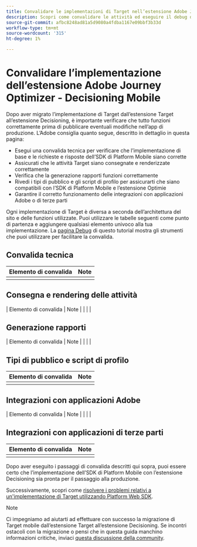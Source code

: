 ```yaml
---
title: Convalidare le implementazioni di Target nell’estensione Adobe Journey Optimizer - Decisioning Mobile
description: Scopri come convalidare le attività ed eseguire il debug di un’implementazione di Adobe Target utilizzando l’estensione Adobe Journey Optimizer - Decisioning Mobile.
source-git-commit: afbc8248ad81a5d9080a4fdba1167e09bbf3b33d
workflow-type: tm+mt
source-wordcount: '315'
ht-degree: 1%

---
```


# Convalidare l’implementazione dell’estensione Adobe Journey Optimizer - Decisioning Mobile

Dopo aver migrato l’implementazione di Target dall’estensione Target all’estensione Decisioning, è importante verificare che tutto funzioni correttamente prima di pubblicare eventuali modifiche nell’app di produzione. L’Adobe consiglia quanto segue, descritto in dettaglio in questa pagina:

* Esegui una convalida tecnica per verificare che l’implementazione di base e le richieste e risposte dell’SDK di Platform Mobile siano corrette
* Assicurati che le attività Target siano consegnate e renderizzate correttamente
* Verifica che la generazione rapporti funzioni correttamente
* Rivedi i tipi di pubblico e gli script di profilo per assicurarti che siano compatibili con l’SDK di Platform Mobile e l’estensione Optimie
* Garantire il corretto funzionamento delle integrazioni con applicazioni Adobe o di terze parti

Ogni implementazione di Target è diversa a seconda dell’architettura del sito e delle funzioni utilizzate. Puoi utilizzare le tabelle seguenti come punto di partenza e aggiungere qualsiasi elemento univoco alla tua implementazione. La [pagina Debug](debugging.md) di questo tutorial mostra gli strumenti che puoi utilizzare per facilitare la convalida.

## Convalida tecnica

| Elemento di convalida | Note |
|---|---|
| | |


## Consegna e rendering delle attività

| Elemento di convalida | Note |
| | |

## Generazione rapporti

| Elemento di convalida | Note |
| | |

## Tipi di pubblico e script di profilo

| Elemento di convalida | Note |
|---|---|
| | |

## Integrazioni con applicazioni Adobe

| Elemento di convalida | Note |
| | |

## Integrazioni con applicazioni di terze parti

| Elemento di convalida | Note |
|---|---|
| | |

Dopo aver eseguito i passaggi di convalida descritti qui sopra, puoi essere certo che l’implementazione dell’SDK di Platform Mobile con l’estensione Decisioning sia pronta per il passaggio alla produzione.

Successivamente, scopri come [risolvere i problemi relativi a un&#39;implementazione di Target utilizzando Platform Web SDK](debugging.md).

>[!NOTE]
>
>Ci impegniamo ad aiutarti ad effettuare con successo la migrazione di Target mobile dall’estensione Target all’estensione Decisioning. Se incontri ostacoli con la migrazione o pensi che in questa guida manchino informazioni critiche, inviaci [questa discussione della community](https://experienceleaguecommunities.adobe.com/t5/adobe-experience-platform-data/tutorial-discussion-migrate-target-from-at-js-to-web-sdk/m-p/575587#M463).
